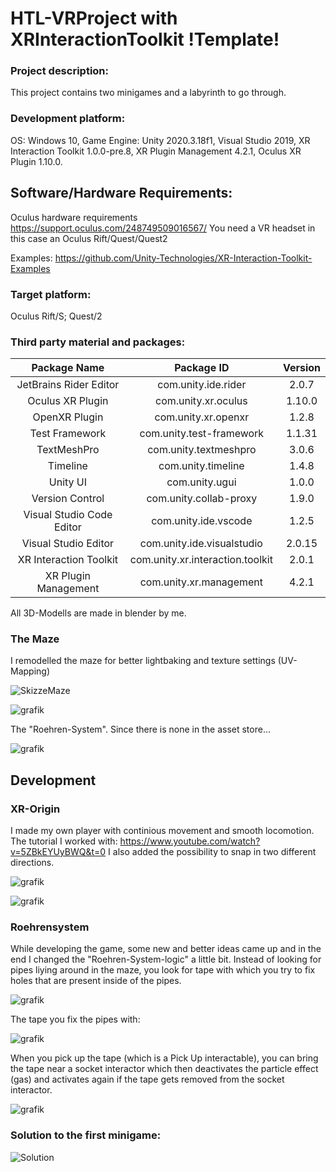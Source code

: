 # HTL-VRProject with XRInteractionToolkit !Template!

### Project description: 
This project contains two minigames and a labyrinth to go through.

### Development platform: 
OS: Windows 10, Game Engine: Unity 2020.3.18f1, Visual Studio 2019, XR Interaction Toolkit 1.0.0-pre.8, XR Plugin Management 4.2.1, Oculus XR Plugin 1.10.0.

## Software/Hardware Requirements: 
Oculus hardware requirements https://support.oculus.com/248749509016567/
You need a VR headset in this case an Oculus Rift/Quest/Quest2

Examples: https://github.com/Unity-Technologies/XR-Interaction-Toolkit-Examples

### Target platform: 
Oculus Rift/S; Quest/2

### Third party material and packages:

| Package Name | Package ID | Version |
|:---:|:---:|:---:|
| JetBrains Rider Editor | com.unity.ide.rider | 2.0.7 |
| Oculus XR Plugin | com.unity.xr.oculus | 1.10.0 |
| OpenXR Plugin | com.unity.xr.openxr | 1.2.8 |
| Test Framework | com.unity.test-framework | 1.1.31 |
| TextMeshPro | com.unity.textmeshpro | 3.0.6 |
| Timeline | com.unity.timeline | 1.4.8 |
| Unity UI | com.unity.ugui | 1.0.0 |
| Version Control | com.unity.collab-proxy | 1.9.0 |
| Visual Studio Code Editor | com.unity.ide.vscode | 1.2.5 |
| Visual Studio Editor | com.unity.ide.visualstudio | 2.0.15 |
| XR Interaction Toolkit | com.unity.xr.interaction.toolkit | 2.0.1 |
| XR Plugin Management | com.unity.xr.management | 4.2.1 |

All 3D-Modells are made in blender by me.

### The Maze

I remodelled the maze for better lightbaking and texture settings (UV-Mapping)

![SkizzeMaze](https://user-images.githubusercontent.com/28704310/159113247-e0cfe023-79fb-4ffd-b76f-342c55d93ef2.png)

![grafik](https://user-images.githubusercontent.com/72389349/168016851-d8fc3af3-63c3-479c-9a09-68ad80bde1d1.png)

The "Roehren-System". Since there is none in the asset store...

![grafik](https://user-images.githubusercontent.com/72389349/168017647-66eb9332-9de6-46ee-a4e4-dac6aa33d6dd.png)

## Development

### XR-Origin
I made my own player with continious movement and smooth locomotion.
The tutorial I worked with: https://www.youtube.com/watch?v=5ZBkEYUyBWQ&t=0
I also added the possibility to snap in two different directions.

![grafik](https://user-images.githubusercontent.com/72389349/168020930-8e4802d8-f676-42f0-9447-7fc348d42e75.png)

![grafik](https://user-images.githubusercontent.com/72389349/168021015-76a75e4d-004d-4054-b74d-d80b3c5c51bf.png)

### Roehrensystem
While developing the game, some new and better ideas came up and in the end I changed the "Roehren-System-logic" a little bit.
Instead of looking for pipes liying around in the maze, you look for tape with which you try to fix holes that are present inside of the pipes.

![grafik](https://user-images.githubusercontent.com/72389349/168020071-1332afb5-fe1f-432d-ba5b-86c0dc187f39.png)

The tape you fix the pipes with:

![grafik](https://user-images.githubusercontent.com/72389349/168020400-041c199e-8632-4f76-8d64-2abdf3c5ecac.png)

When you pick up the tape (which is a Pick Up interactable), you can bring the tape near a socket interactor which then deactivates the particle effect (gas) and activates again if the tape gets removed from the socket interactor.

![grafik](https://user-images.githubusercontent.com/72389349/168021320-4755ff19-d703-4b60-ab7a-264609d54ad7.png)

### Solution to the first minigame:
![Solution](https://user-images.githubusercontent.com/72389349/169349012-96bd0d97-3a3a-4297-a388-15c7f82e9838.png)



